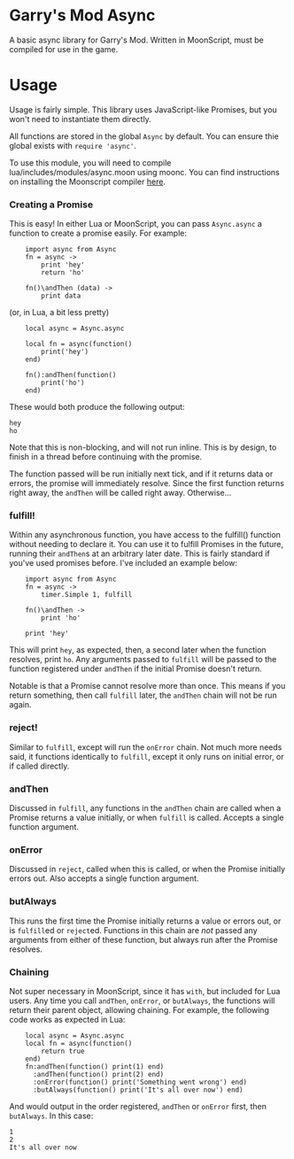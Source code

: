 # Garry's Mod Async
A basic async library for Garry's Mod. Written in MoonScript, must be compiled for use in the game.

# Usage
Usage is fairly simple. This library uses JavaScript-like Promises, but you won't need to instantiate them directly.

All functions are stored in the global `Async` by default. You can ensure thie global exists with `require 'async'`.

To use this module, you will need to compile lua/includes/modules/async.moon using moonc. You can find instructions on installing the Moonscript compiler [here](https://moonscript.org/#installation).

### Creating a Promise
This is easy! In either Lua or MoonScript, you can pass `Async.async` a function to create a promise easily. For example:

```
    import async from Async
    fn = async -> 
        print 'hey'
        return 'ho'
    
    fn()\andThen (data) ->
        print data
```

(or, in Lua, a bit less pretty)

```
    local async = Async.async
    
    local fn = async(function()
        print('hey')
    end)

    fn():andThen(function()
        print('ho')
    end)
```

These would both produce the following output:

```
hey
ho
```

Note that this is non-blocking, and will not run inline. This is by design, to finish in a thread before continuing with the promise.

The function passed will be run initially next tick, and if it returns data or errors, the promise will immediately resolve. Since the first function returns right away, the `andThen` will be called right away. Otherwise...

### fulfill!
Within any asynchronous function, you have access to the fulfill() function without needing to declare it. You can use it to fulfill Promises in the future, running their `andThen`s at an arbitrary later date. This is fairly standard if you've used promises before. I've included an example below:

```
    import async from Async
    fn = async -> 
        timer.Simple 1, fulfill
    
    fn()\andThen -> 
        print 'ho'
    
    print 'hey'
```

This will print `hey`, as expected, then, a second later when the function resolves, print `ho`. Any arguments passed to `fulfill` will be passed to the function registered under `andThen` if the initial Promise doesn't return. 

Notable is that a Promise cannot resolve more than once. This means if you return something, then call `fulfill` later, the `andThen` chain will not be run again.

### reject!
Similar to `fulfill`, except will run the `onError` chain. Not much more needs said, it functions identically to `fulfill`, except it only runs on initial error, or if called directly.

### andThen
Discussed in `fulfill`, any functions in the `andThen` chain are called when a Promise returns a value initially, or when `fulfill` is called. Accepts a single function argument.

### onError
Discussed in `reject`, called when this is called, or when the Promise initially errors out. Also accepts a single function argument.

### butAlways
This runs the first time the Promise initially returns a value or errors out, or is `fulfill`ed or `reject`ed. Functions in this chain are *not* passed any arguments from either of these function, but always run after the Promise resolves.

### Chaining
Not super necessary in MoonScript, since it has `with`, but included for Lua users. Any time you call `andThen`, `onError`, or `butAlways`, the functions will return their parent object, allowing chaining. For example, the following code works as expected in Lua:

```
    local async = Async.async
    local fn = async(function()
        return true
    end)
    fn:andThen(function() print(1) end)
      :andThen(function() print(2) end)
      :onError(function() print('Something went wrong') end)
      :butAlways(function() print('It's all over now') end)
```

And would output in the order registered, `andThen` or `onError` first, then `butAlways`. In this case:


```
1
2
It's all over now
```

